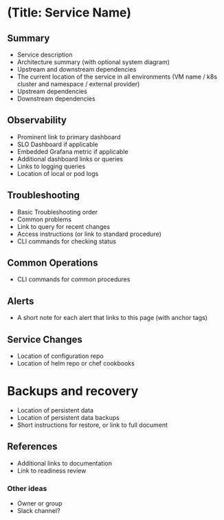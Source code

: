 # (Title: Service Name)

## Summary

- Service description
- Architecture summary (with optional system diagram)
- Upstream and downstream dependencies
- The current location of the service in all environments (VM name / k8s cluster and namespace / external provider)
- Upstream dependencies
- Downstream dependencies

## Observability

- Prominent link to primary dashboard
- SLO Dashboard if applicable
- Embedded Grafana metric if applicable
- Additional dashboard links or queries
- Links to logging queries
- Location of local or pod logs

## Troubleshooting

- Basic Troubleshooting order
- Common problems
- Link to query for recent changes
- Access instructions (or link to standard procedure)
- CLI commands for checking status

## Common Operations

- CLI commands for common procedures

## Alerts

- A short note for each alert that links to this page (with anchor tags)

## Service Changes

- Location of configuration repo
- Location of helm repo or chef cookbooks

# Backups and recovery

- Location of persistent data
- Location of persistent data backups
- Short instructions for restore, or link to full document

## References

- Additional links to documentation
- Link to readiness review

### Other ideas

- Owner or group
- Slack channel?
